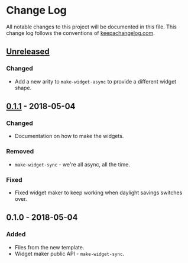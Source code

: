 # Change Log
All notable changes to this project will be documented in this file. This change log follows the conventions of [keepachangelog.com](http://keepachangelog.com/).

## [Unreleased]
### Changed
- Add a new arity to `make-widget-async` to provide a different widget shape.

## [0.1.1] - 2018-05-04
### Changed
- Documentation on how to make the widgets.

### Removed
- `make-widget-sync` - we're all async, all the time.

### Fixed
- Fixed widget maker to keep working when daylight savings switches over.

## 0.1.0 - 2018-05-04
### Added
- Files from the new template.
- Widget maker public API - `make-widget-sync`.

[Unreleased]: https://github.com/your-name/re-cytoscape/compare/0.1.1...HEAD
[0.1.1]: https://github.com/your-name/re-cytoscape/compare/0.1.0...0.1.1
